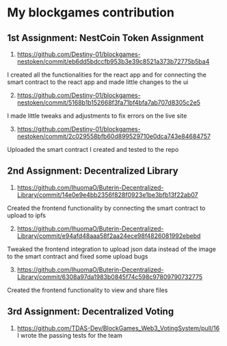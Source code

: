 # My blockgames contribution

## 1st Assignment: NestCoin Token Assignment

1. https://github.com/Destiny-01/blockgames-nestoken/commit/eb6dd5bdccfb953b3e39c8521a373b72775b5ba4

I created all the functionalities for the react app and for connecting the smart contract to the react app and made little changes to the ui

2. https://github.com/Destiny-01/blockgames-nestoken/commit/5168b1b152668f3fa71bf4bfa7ab707d8305c2e5

I made little tweaks and adjustments to fix errors on the live site

3. https://github.com/Destiny-01/blockgames-nestoken/commit/2c029558bfb60d899529710e0dca743e84684757 

Uploaded the smart contract I created and tested to the repo


## 2nd Assignment: Decentralized Library

1. https://github.com/IhuomaO/Buterin-Decentralized-Library/commit/14e0e9e4bb2356f828f0923e1be3bfb13f22ab07 

Created the frontend functionality by connecting the smart contract to upload to ipfs

2. https://github.com/IhuomaO/Buterin-Decentralized-Library/commit/e94afd48aaa58f2aa24ece98f4826081992ebebd

Tweaked the frontend integration to upload json data instead of the image to the smart contract and fixed some upload bugs

3. https://github.com/IhuomaO/Buterin-Decentralized-Library/commit/6308a97da1983b0845f74c598c97809790732775

Created the frontend functionality to view and share files


## 3rd Assignment: Decentralized Voting
1. https://github.com/TDAS-Dev/BlockGames_Web3_VotingSystem/pull/16
I wrote the passing tests for the team
